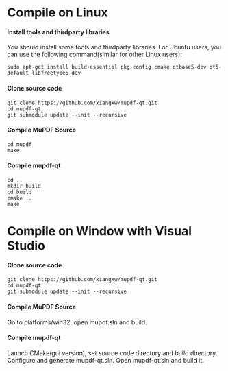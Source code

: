 # Compile on Linux
#### Install tools and thirdparty libraries
You should install some tools and thirdparty libraries. For Ubuntu users, you can use the following command(similar for other Linux users):

    sudo apt-get install build-essential pkg-config cmake qtbase5-dev qt5-default libfreetype6-dev

#### Clone source code

    git clone https://github.com/xiangxw/mupdf-qt.git
    cd mupdf-qt
    git submodule update --init --recursive

#### Compile MuPDF Source

    cd mupdf
    make
    
#### Compile mupdf-qt

    cd ..
    mkdir build
    cd build
    cmake ..
    make

# Compile on Window with Visual Studio
#### Clone source code

    git clone https://github.com/xiangxw/mupdf-qt.git
    cd mupdf-qt
    git submodule update --init --recursive

#### Compile MuPDF Source
Go to platforms/win32, open mupdf.sln and build.

    
#### Compile mupdf-qt
Launch CMake(gui version), set source code directory and build directory. Configure and generate mupdf-qt.sln. Open mupdf-qt.sln and build it.
